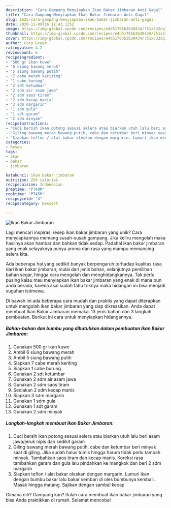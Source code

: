 ```yaml
---
description: "Cara Gampang Menyiapkan Ikan Bakar Jimbaran Anti Gagal"
title: "Cara Gampang Menyiapkan Ikan Bakar Jimbaran Anti Gagal"
slug: 1625-cara-gampang-menyiapkan-ikan-bakar-jimbaran-anti-gagal
date: 2020-11-09T16:12:43.125Z
image: https://img-global.cpcdn.com/recipes/e4d51705b3b30434/751x532cq70/ikan-bakar-jimbaran-foto-resep-utama.jpg
thumbnail: https://img-global.cpcdn.com/recipes/e4d51705b3b30434/751x532cq70/ikan-bakar-jimbaran-foto-resep-utama.jpg
cover: https://img-global.cpcdn.com/recipes/e4d51705b3b30434/751x532cq70/ikan-bakar-jimbaran-foto-resep-utama.jpg
author: Cory Greer
ratingvalue: 4.2
reviewcount: 6
recipeingredient:
- "500 gr ikan kuwe"
- "6 siung bawang merah"
- "5 siung bawang putih"
- "7 cabe merah keriting"
- "1 cabe burung"
- "2 sdt ketumbar"
- "2 sdm air asam jawa"
- "2 sdm saos tiram"
- "2 sdm kecap manis"
- "3 sdm margarin"
- "1 sdm gula"
- "1 sdt garam"
- "2 sdm minyak"
recipeinstructions:
- "Cuci bersih ikan potong sesuai selera atau biarkan utuh lalu beri asam jawa/jeruk nipis dan sedikit garam"
- "Giling bawang merah bawang putih, cabe dan ketumbar beri minyak saat di giling. Jika sudah halus tumis hingga harum tidak perlu tambah minyak. Tambahkan saos tiram dan kecap manis. Koreksi rasa tambahkan garam dan gula lalu pindahkan ke mangkok dan beri 2 sdm margarin"
- "Siapkan teflon / alat bakar oleskan dengan margarin. Lumuri ikan dengan bumbu bakar lalu bakar sembari di oles bumbunya kembali. Masak hingga matang. Sajikan dengan sambal kecap"
categories:
- Resep
tags:
- ikan
- bakar
- jimbaran

katakunci: ikan bakar jimbaran 
nutrition: 254 calories
recipecuisine: Indonesian
preptime: "PT40M"
cooktime: "PT45M"
recipeyield: "4"
recipecategory: Dessert

---
```



![Ikan Bakar Jimbaran](https://img-global.cpcdn.com/recipes/e4d51705b3b30434/751x532cq70/ikan-bakar-jimbaran-foto-resep-utama.jpg)

Lagi mencari inspirasi resep ikan bakar jimbaran yang unik? Cara menyiapkannya memang susah-susah gampang. Jika keliru mengolah maka hasilnya akan hambar dan bahkan tidak sedap. Padahal ikan bakar jimbaran yang enak selayaknya punya aroma dan rasa yang mampu memancing selera kita.

Ada beberapa hal yang sedikit banyak berpengaruh terhadap kualitas rasa dari ikan bakar jimbaran, mulai dari jenis bahan, selanjutnya pemilihan bahan segar, hingga cara mengolah dan menghidangkannya. Tak perlu pusing kalau mau menyiapkan ikan bakar jimbaran yang enak di mana pun anda berada, karena asal sudah tahu triknya maka hidangan ini bisa menjadi suguhan istimewa.




Di bawah ini ada beberapa cara mudah dan praktis yang dapat diterapkan untuk mengolah ikan bakar jimbaran yang siap dikreasikan. Anda dapat membuat Ikan Bakar Jimbaran memakai 13 jenis bahan dan 3 langkah pembuatan. Berikut ini cara untuk menyiapkan hidangannya.

<!--inarticleads1-->

##### Bahan-bahan dan bumbu yang dibutuhkan dalam pembuatan Ikan Bakar Jimbaran:

1. Gunakan 500 gr ikan kuwe
1. Ambil 6 siung bawang merah
1. Ambil 5 siung bawang putih
1. Siapkan 7 cabe merah keriting
1. Siapkan 1 cabe burung
1. Gunakan 2 sdt ketumbar
1. Gunakan 2 sdm air asam jawa
1. Gunakan 2 sdm saos tiram
1. Sediakan 2 sdm kecap manis
1. Siapkan 3 sdm margarin
1. Gunakan 1 sdm gula
1. Gunakan 1 sdt garam
1. Gunakan 2 sdm minyak




<!--inarticleads2-->

##### Langkah-langkah membuat Ikan Bakar Jimbaran:

1. Cuci bersih ikan potong sesuai selera atau biarkan utuh lalu beri asam jawa/jeruk nipis dan sedikit garam
1. Giling bawang merah bawang putih, cabe dan ketumbar beri minyak saat di giling. Jika sudah halus tumis hingga harum tidak perlu tambah minyak. Tambahkan saos tiram dan kecap manis. Koreksi rasa tambahkan garam dan gula lalu pindahkan ke mangkok dan beri 2 sdm margarin
1. Siapkan teflon / alat bakar oleskan dengan margarin. Lumuri ikan dengan bumbu bakar lalu bakar sembari di oles bumbunya kembali. Masak hingga matang. Sajikan dengan sambal kecap




Gimana nih? Gampang kan? Itulah cara membuat ikan bakar jimbaran yang bisa Anda praktikkan di rumah. Selamat mencoba!
